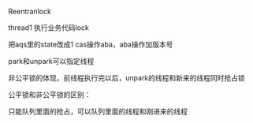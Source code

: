 Reentranlock



thread1 执行业务代码lock

把aqs里的state改成1  cas操作aba，aba操作加版本号

park和unpark可以指定线程

非公平锁的体现，前线程执行完以后，unpark的线程和新来的线程同时抢占锁

公平锁和非公平锁的区别：

只能队列里面的抢占，可以队列里面的线程和刚进来的线程
